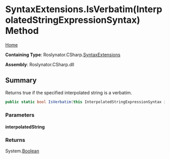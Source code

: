<a name="_top"></a>

# SyntaxExtensions\.IsVerbatim\(InterpolatedStringExpressionSyntax\) Method

[Home](../../../../README.md#_top)

**Containing Type**: Roslynator\.CSharp\.[SyntaxExtensions](../README.md#_top)

**Assembly**: Roslynator\.CSharp\.dll

## Summary

Returns true if the specified interpolated string is a verbatim\.

```csharp
public static bool IsVerbatim(this InterpolatedStringExpressionSyntax interpolatedString)
```

### Parameters

#### interpolatedString

### Returns

System\.[Boolean](https://docs.microsoft.com/en-us/dotnet/api/system.boolean)

